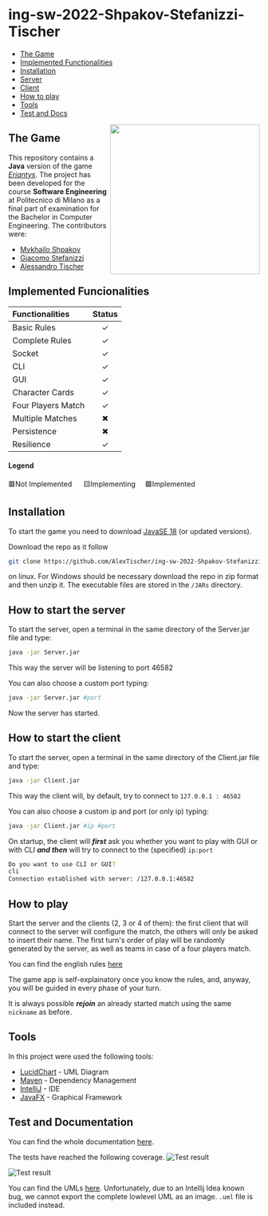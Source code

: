 # ing-sw-2022-Shpakov-Stefanizzi-Tischer

* [The Game](#game)
* [Implemented Functionalities](#functionalities)
* [Installation](#installation)
* [Server](#server)
* [Client](#client)
* [How to play](#howtoplay)
* [Tools](#tools)
* [Test and Docs](#test)

 <img src="src/main/resources/images/misc/EriantysBox.png" width=300px height=300px align="right" />


## The Game <a name="game"></a>
This repository contains a **Java** version of the game [*Eriantys*](https://www.craniocreations.it/prodotto/eriantys/). The project has been developed for the course **Software Engineering** at Politecnico di Milano as a final part of examination for the Bachelor in Computer Engineering. The contributors were:
* [Mykhailo Shpakov](https://github.com/MykhailoShpakovPoliMi)
* [Giacomo Stefanizzi](https://github.com/jackstefa)
* [Alessandro Tischer](https://github.com/AlexTischer)

## Implemented Funcionalities <a name="functionalities"></a>
| Functionalities    |                      Status                       |
|:-------------------|:-------------------------------------------------:|
| Basic Rules        |                        ✓                         |
| Complete Rules     |                        ✓                         |
| Socket             |                        ✓                         |
| CLI                |                        ✓                         |
| GUI                |                        ✓                         |
| Character Cards    |                        ✓                         |
| Four Players Match |                        ✓                         |
| Multiple Matches   |                        ✖                         |
| Persistence        |                        ✖                         |
| Resilience         |                        ✓                         |

#### Legend
🟥Not Implemented &nbsp;&nbsp;&nbsp;&nbsp;
🟨Implementing&nbsp;&nbsp;&nbsp;&nbsp; 
🟩Implemented

## Installation <a name="installation"></a>
To start the game you need to download [JavaSE 18](https://www.oracle.com/it/java/technologies/javase-downloads.html) (or updated versions).

Download the repo as it follow
```bash
git clone https://github.com/AlexTischer/ing-sw-2022-Shpakov-Stefanizzi-Tischer.git
```
on linux. For Windows should be necessary download the repo in zip format and then unzip it.
The executable files are stored in the `/JARs` directory.

## How to start the server <a name="server"></a>

To start the server, open a terminal in the same directory of the Server.jar file and type:

```bash
java -jar Server.jar
```
This way the server will be listening to port 46582

You can also choose a custom port typing:
```bash
java -jar Server.jar #port
```
Now the server has started.

## How to start the client <a name="client"></a>
To start the server, open a terminal in the same directory of the Client.jar file and type:
```bash
java -jar Client.jar
```
This way the client will, by default, try to connect to `127.0.0.1 : 46582`

You can also choose a custom ip and port (or only ip) typing: 
```bash
java -jar Client.jar #ip #port
```

On startup, the client will _**first**_ ask you whether you want to play with GUI or with CLI _**and then**_ will try to connect to the (specified) `ip:port`

```bash
Do you want to use CLI or GUI?
cli
Connection established with server: /127.0.0.1:46582
```

## How to play<a name="howtoplay"></a>

Start the server and the clients (2, 3 or 4 of them): the first client that will connect to the server will configure the match, the others will only be asked to insert their name.
The first turn's order of play will be randomly generated by the server, as well as teams in case of a four players match.

You can find the english rules [here](/Documentation/eriantys_rules.pdf)

The game app is self-explainatory once you know the rules, and, anyway, you will be guided in every phase of your turn.

It is always possible _**rejoin**_ an already started match using the same `nickname` as before.

## Tools <a name="tools"></a>
In this project were used the following tools:
* [LucidChart](https://lucid.app/) - UML Diagram
* [Maven](https://maven.apache.org/) - Dependency Management
* [IntelliJ](https://www.jetbrains.com/idea/) - IDE
* [JavaFX](https://openjfx.io) - Graphical Framework


## Test and Documentation <a name="test"></a>
You can find the whole documentation [here](/Documentation).

The tests have reached the following coverage.
![Test result](/Documentation/Tests/total.png)

![Test result](/Documentation/Tests/server.png)

You can find the UMLs [here](/Documentation/UMLs). Unfortunately, due to an Intellij Idea known bug, 
we cannot export the complete lowlevel UML as an image. `.uml` file is included instead.

